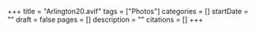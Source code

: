 +++
title = "Arlington20.avif"
tags = ["Photos"]
categories = []
startDate = ""
draft = false
pages = []
description = ""
citations = []
+++
